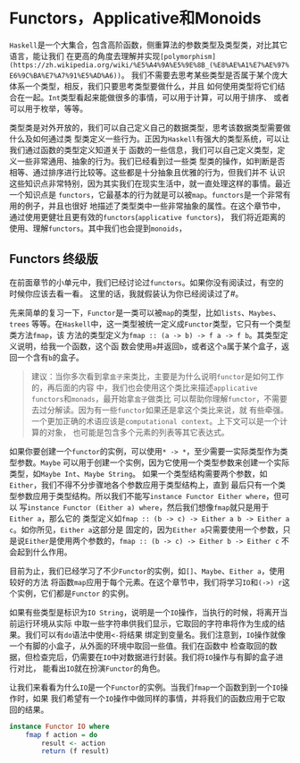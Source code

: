 # Functors，Applicative和Monoids

`Haskell`是一个大集合，包含高阶函数，侧重算法的参数类型及类型类，对比其它语言，能让我们
在更高的角度去理解并实现`[polymorphism](https://zh.wikipedia.org/wiki/%E5%A4%9A%E5%9E%8B_(%E8%AE%A1%E7%AE%97%E6%9C%BA%E7%A7%91%E5%AD%A6))`。
我们不需要去思考某些类型是否属于某个庞大体系一个类型，相反，我们只要思考类型要做什么，并且
如何使用类型将它们结合在一起。`Int`类型看起来能做很多的事情，可以用于计算，可以用于排序、
或者可以用于枚举，等等。

类型类是对外开放的，我们可以自己定义自己的数据类型，思考该数据类型需要做什么及如何通过类
型类定义一些行为。正因为`Haskell`有强大的类型系统，可以让我们通过函数的类型定义知道关于
函数的一些信息，我们可以自己定义类型，定义一些非常通用、抽象的行为。我们已经看到过一些类
型类的操作，如判断是否相等、通过排序进行比较等。这些都是十分抽象且优雅的行为，但我们并不
认识这些知识点非常特别，因为其实我们在现实生活中，就一直处理这样的事情。最近一个知识点是
`functors`，它最基本的行为就是可以被`map`。`functors`是一个非常有用的例子，并且也很好
地描述了类型类中一些非常抽象的属性。在这个章节中，通过使用更健壮且更有效的`functors`(`applicative functors`)，
我们将近距离的使用、理解`functors`。其中我们也会提到`monoids`，

## Functors 终级版

在前面章节的小单元中，我们已经讨论过`functors`。如果你没有阅读过，有空的时候你应该去看一看。
这里的话，我就假装认为你已经阅读过了#。

先来简单的复习一下，`Functor`是一类可以被`map`的类型，比如`lists`、`Maybes`、`trees`
等等。在`Haskell`中，这一类型被统一定义成`Functor`类型，它只有一个类型类方法`fmap`，该
方法的类型定义为`fmap :: (a -> b) -> f a -> f b`。其类型定义说明，给我一个函数，这个函
数会使用`a`并返回`b`，或者这个`a`属于某个盒子，返回一个含有`b`的盒子。

> 建议：当你多次看到拿`盒子`来类比，主要是为什么说明`functor`是如何工作的，再后面的内容
中，我们也会使用这个类比来描述`applicative functors`和`monads`，最开始拿`盒子`做类比
可以帮助你理解`functor`，不需要去过分解读。因为有一些`functor`如果还是拿这个类比来说，就
有些牵强。一个更加正确的术语应该是`computational context`。上下文可以是一个计算的对象，
也可能是包含多个元素的列表等其它表达式。

如果你要创建一个`functor`的实例，可以使用`* -> *`，至少需要一实际类型作为类型参数。`Maybe`
可以用于创建一个实例，因为它使用一个类型参数来创建一个实际类型，如`Maybe Int`、`Maybe String`。
如果一个类型结构需要两个参数，如`Either`，我们不得不分步骤地各个参数应用于类型结构上，直到
最后只有一个类型参数应用于类型结构。所以我们不能写`instance Functor Either where`，但可以
写`instance Functor (Either a) where`，然后我们想像`fmap`就只是用于`Either a`，那么它的
类型定义如`fmap :: (b -> c) -> Either a b -> Either a c`。如你所见，`Either a`这部分是
固定的，因为`Either a`只需要使用一个参数，只是说`Either`是使用两个参数的，`fmap :: (b -> c) -> Either b -> Either c`
不会起到什么作用。

目前为止，我们已经学习了不少`Functor`的实例，如`[]`、`Maybe`、`Either a`，使用较好的方法
将函数`map`应用于每个元素。在这个章节中，我们将学习`IO`和`(->) r`这个实例，它们都是`Functor`
的实例。

如果有些类型是标识为`IO String`，说明是一个`IO`操作，当执行的时候，将离开当前运行环境从实际
中取一些字符串供我们显示，它取回的字符串将作为生成的结果。我们可以有`do`语法中使用`<-`将结果
绑定到变量名。我们注意到，`IO`操作就像一个有脚的小盒子，从外面的环境中取回一些值。我们在函数中
检查取回的数据，但检查完后，仍需要在`IO`中对数据进行封装。我们将`IO`操作与有脚的盒子进行对比，
能看出`IO`就在扮演`Functor`的角色。

让我们来看看为什么`IO`是一个`Functor`的实例。当我们`fmap`一个函数到到一个`IO`操作时，如果
我们希望有一个`IO`操作中做同样的事情，并将我们的函数应用于它取回的结果。

```Haskell
instance Functor IO where  
    fmap f action = do  
        result <- action  
        return (f result)
````
